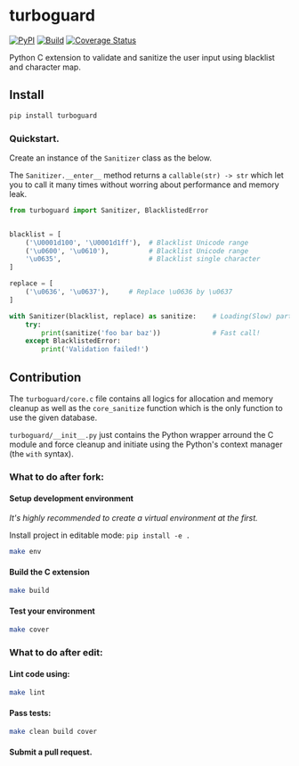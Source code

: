 # turboguard

[![PyPI](http://img.shields.io/pypi/v/turboguard.svg)](https://pypi.python.org/pypi/turboguard)
[![Build](https://github.com/pylover/turboguard/actions/workflows/build.yml/badge.svg)](https://github.com/pylover/turboguard/actions/workflows/build.yml)
[![Coverage Status](https://coveralls.io/repos/github/pylover/turboguard/badge.svg?branch=master)](https://coveralls.io/github/pylover/turboguard?branch=master)

Python C extension to validate and sanitize the user input using blacklist 
and character map.

## Install

```bash
pip install turboguard
```


### Quickstart.

Create an instance of the `Sanitizer` class as the below.

The `Sanitizer.__enter__` method returns a `callable(str) -> str` which let 
you to call it many times without worring about performance and memory leak.

```python
from turboguard import Sanitizer, BlacklistedError


blacklist = [
    ('\U0001d100', '\U0001d1ff'),  # Blacklist Unicode range
    ('\u0600', '\u0610'),          # Blacklist Unicode range
    '\u0635',                      # Blacklist single character
]

replace = [
    ('\u0636', '\u0637'),     # Replace \u0636 by \u0637
]

with Sanitizer(blacklist, replace) as sanitize:    # Loading(Slow) part
    try:
        print(sanitize('foo bar baz'))             # Fast call!
    except BlacklistedError:
        print('Validation failed!')
```

## Contribution

The `turboguard/core.c` file contains all logics for allocation and memory
cleanup as well as the `core_sanitize` function which is the only function 
to use the given database.

`turboguard/__init__.py` just contains the Python wrapper arround the C 
module and force cleanup and initiate using the Python's context manager
(the `with` syntax).

### What to do after fork:

#### Setup development environment

*It's highly recommended to create a virtual environment at the first.*

Install project in editable mode: `pip install -e . `

```bash
make env
```

#### Build the C extension

```bash
make build
```

#### Test your environment

```bash
make cover
```

### What to do after edit:

#### Lint  code using:

```bash
make lint
```

#### Pass tests:

```bash
make clean build cover
```

#### Submit a pull request.
